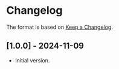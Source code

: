 # Changelog

The format is based on [Keep a Changelog](https://keepachangelog.com/en/1.0.0/).

## [1.0.0] - 2024-11-09

- Initial version.
